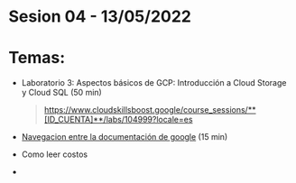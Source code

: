 # Sesion 04 - 13/05/2022

# Temas:

- Laboratorio 3: Aspectos básicos de GCP: Introducción a Cloud Storage y Cloud SQL (50 min)
    > https://www.cloudskillsboost.google/course_sessions/**[ID_CUENTA]**/labs/104999?locale=es

- [Navegacion entre la documentación de google](https://cloud.google.com/) (15 min)

- Como leer costos

- 